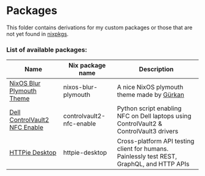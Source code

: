 # Packages

This folder contains derivations for my custom packages or those that are not yet found in [nixpkgs](https://github.com/NixOS/nixpkgs).

### List of available packages:

| Name                                                                                  | Nix package name         | Description                                                                                |
| ------------------------------------------------------------------------------------- | ------------------------ | ------------------------------------------------------------------------------------------ |
| [NixOS Blur Plymouth Theme](https://git.gurkan.in/gurkan/nixos-blur-plymouth)         | nixos-blur-plymouth      | A nice NixOS plymouth theme made by [Gürkan](https://gurkan.in/)                           |
| [Dell ControlVault2 NFC Enable](https://github.com/jacekkow/controlvault2-nfc-enable) | controlvault2-nfc-enable | Python script enabling NFC on Dell laptops using ControlVault2 & ControlVault3 drivers     |
| [HTTPie Desktop](https://httpie.io/desktop)                                           | httpie-desktop           | Cross-platform API testing client for humans. Painlessly test REST, GraphQL, and HTTP APIs |
